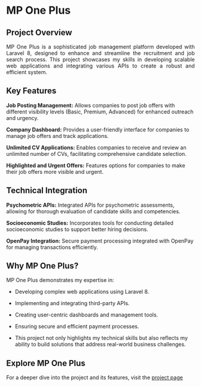 # MP One Plus

<h2>Project Overview</h2>
<div style="text-align:justify;">MP One Plus is a sophisticated job management platform developed with Laravel 8, designed to enhance and streamline the recruitment and job search process. This project showcases my skills in developing scalable web applications and integrating various APIs to create a robust and efficient system.</div>

<h2>Key Features</h2>
<strong>Job Posting Management:</strong> Allows companies to post job offers with different visibility levels (Basic, Premium, Advanced) for enhanced outreach and urgency.

<strong>Company Dashboard:</strong> Provides a user-friendly interface for companies to manage job offers and track applications.

<strong>Unlimited CV Applications:</strong> Enables companies to receive and review an unlimited number of CVs, facilitating comprehensive candidate selection.

<strong>Highlighted and Urgent Offers:</strong> Features options for companies to make their job offers more visible and urgent.

<h2>Technical Integration</h2>
<strong>Psychometric APIs:</strong> Integrated APIs for psychometric assessments, allowing for thorough evaluation of candidate skills and competencies.

<strong>Socioeconomic Studies:</strong> Incorporates tools for conducting detailed socioeconomic studies to support better hiring decisions.

<strong>OpenPay Integration:</strong> Secure payment processing integrated with OpenPay for managing transactions efficiently.

<h2>Why MP One Plus?</h2>
MP One Plus demonstrates my expertise in:

- Developing complex web applications using Laravel 8.

- Implementing and integrating third-party APIs.

- Creating user-centric dashboards and management tools.

- Ensuring secure and efficient payment processes.

- This project not only highlights my technical skills but also reflects my ability to build solutions that address real-world business challenges.


<h2>Explore MP One Plus</h2>

For a deeper dive into the project and its features, visit the [project page](https://mponeplus.com)
